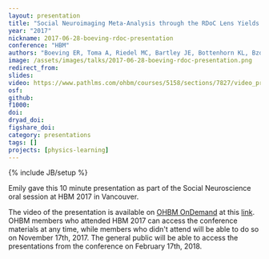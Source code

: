 ```yaml
---
layout: presentation
title: "Social Neuroimaging Meta-Analysis through the RDoC Lens Yields Distinct Context-Driven Cliques"
year: "2017"
nickname: 2017-06-28-boeving-rdoc-presentation
conference: "HBM"
authors: "Boeving ER, Toma A, Riedel MC, Bartley JE, Bottenhorn KL, Bzdok D, Eickhoff SB, Sutherland MT, Glahn D, Laird AR"
image: /assets/images/talks/2017-06-28-boeving-rdoc-presentation.png
redirect_from:
slides:
video: https://www.pathlms.com/ohbm/courses/5158/sections/7827/video_presentations/78501
osf:
github:
f1000:
doi:
dryad_doi:
figshare_doi:
category: presentations
tags: []
projects: [physics-learning]
---
```

{% include JB/setup %}

Emily gave this 10 minute presentation as part of the Social Neuroscience oral session at HBM 2017 in Vancouver.

The video of the presentation is available on [OHBM OnDemand](https://www.pathlms.com/ohbm) at this [link](https://www.pathlms.com/ohbm/courses/5158/sections/7827/video_presentations/78501). OHBM members who attended HBM 2017 can access the conference materials at any time, while members who didn't attend will be able to do so on November 17th, 2017. The general public will be able to access the presentations from the conference on February 17th, 2018.
